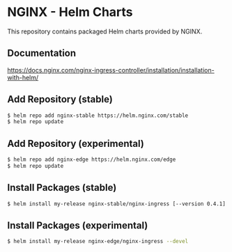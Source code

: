 # NGINX - Helm Charts

This repository contains packaged Helm charts provided by NGINX.

## Documentation

https://docs.nginx.com/nginx-ingress-controller/installation/installation-with-helm/

## Add Repository (stable)

```sh
$ helm repo add nginx-stable https://helm.nginx.com/stable
$ helm repo update
```

## Add Repository (experimental)

```sh
$ helm repo add nginx-edge https://helm.nginx.com/edge
$ helm repo update
```

## Install Packages (stable)

```sh
$ helm install my-release nginx-stable/nginx-ingress [--version 0.4.1]
```

## Install Packages (experimental)

```sh
$ helm install my-release nginx-edge/nginx-ingress --devel
```
